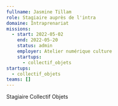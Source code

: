 ```yaml
---
fullname: Jasmine Tillam
role: Stagiaire auprès de l'intra
domaine: Intraprenariat
missions:
  - start: 2022-05-02
    end: 2022-05-20
    status: admin
    employer: Atelier numérique culture
    startups:
      - collectif_objets
startups:
  - collectif_objets
teams: []
---
```

Stagiaire Collectif Objets